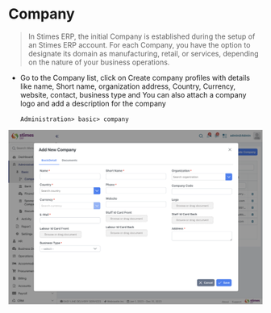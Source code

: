 # Company
>In Stimes ERP, the initial Company is established during the setup of an Stimes ERP account. For each Company, you have the option to designate its domain as manufacturing, retail, or services, depending on the nature of your business operations.
- Go to the Company list, click on Create company profiles with details like name, Short name, organization address, Country, Currency, website, contact, business type and You can also attach a company logo and add a description for the company

      Administration> basic> company


![alt text](<../../images/company creation .png>)